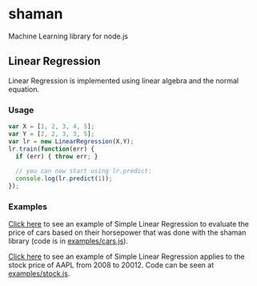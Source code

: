 # shaman

Machine Learning library for node.js

## Linear Regression

Linear Regression is implemented using linear algebra and the normal equation.

### Usage

```javascript
var X = [1, 2, 3, 4, 5];
var Y = [2, 2, 3, 3, 5];
var lr = new LinearRegression(X,Y);
lr.train(function(err) {
  if (err) { throw err; }
  
  // you can now start using lr.predict:
  console.log(lr.predict(1));
});
```

### Examples

[Click here](https://plot.ly/~luccastera/2) to see an example of Simple Linear Regression
to evaluate the price of cars based on their horsepower that was done with the shaman
library (code is in [examples/cars.js](examples/cars.js)).

[Click here](https://plot.ly/~luccastera/3/aapl-stock-prices/) to see an
example of Simple Linear Regression applies to the stock price of AAPL
from 2008 to 20012. Code can be seen at
[examples/stock.js](examples/stock.js).
